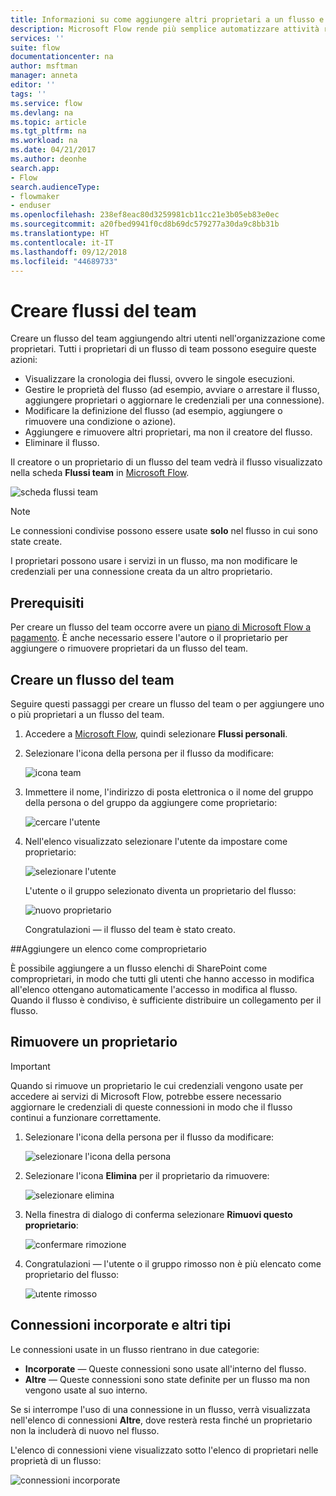```yaml
---
title: Informazioni su come aggiungere altri proprietari a un flusso e creare flussi del team | Microsoft Docs
description: Microsoft Flow rende più semplice automatizzare attività ripetitive. È possibile aggiungere utenti o gruppi come proprietari e collaborare con loro per progettare e gestire i flussi.
services: ''
suite: flow
documentationcenter: na
author: msftman
manager: anneta
editor: ''
tags: ''
ms.service: flow
ms.devlang: na
ms.topic: article
ms.tgt_pltfrm: na
ms.workload: na
ms.date: 04/21/2017
ms.author: deonhe
search.app:
- Flow
search.audienceType:
- flowmaker
- enduser
ms.openlocfilehash: 238ef8eac80d3259981cb11cc21e3b05eb83e0ec
ms.sourcegitcommit: a20fbed9941f0cd8b69dc579277a30da9c8bb31b
ms.translationtype: HT
ms.contentlocale: it-IT
ms.lasthandoff: 09/12/2018
ms.locfileid: "44689733"
---
```

# <a name="create-team-flows"></a>Creare flussi del team
Creare un flusso del team aggiungendo altri utenti nell'organizzazione come proprietari. Tutti i proprietari di un flusso di team possono eseguire queste azioni:

* Visualizzare la cronologia dei flussi, ovvero le singole esecuzioni.
* Gestire le proprietà del flusso (ad esempio, avviare o arrestare il flusso, aggiungere proprietari o aggiornare le credenziali per una connessione).
* Modificare la definizione del flusso (ad esempio, aggiungere o rimuovere una condizione o azione).
* Aggiungere e rimuovere altri proprietari, ma non il creatore del flusso.
* Eliminare il flusso.

Il creatore o un proprietario di un flusso del team vedrà il flusso visualizzato nella scheda **Flussi team** in [Microsoft Flow](https://flow.microsoft.com).

![scheda flussi team](./media/create-team-flows/addowner5.png)

> [!NOTE]
> Le connessioni condivise possono essere usate **solo** nel flusso in cui sono state create.
> 
> 

I proprietari possono usare i servizi in un flusso, ma non modificare le credenziali per una connessione creata da un altro proprietario.

## <a name="prerequisites"></a>Prerequisiti
Per creare un flusso del team occorre avere un [piano di Microsoft Flow a pagamento](https://flow.microsoft.com/pricing/). È anche necessario essere l'autore o il proprietario per aggiungere o rimuovere proprietari da un flusso del team.

## <a name="create-a-team-flow"></a>Creare un flusso del team
Seguire questi passaggi per creare un flusso del team o per aggiungere uno o più proprietari a un flusso del team.

1. Accedere a [Microsoft Flow](https://flow.microsoft.com), quindi selezionare **Flussi personali**.
2. Selezionare l'icona della persona per il flusso da modificare:
   
    ![icona team](./media/create-team-flows/addowner1.png)
3. Immettere il nome, l'indirizzo di posta elettronica o il nome del gruppo della persona o del gruppo da aggiungere come proprietario:
   
    ![cercare l'utente](./media/create-team-flows/addowner2.png)
4. Nell'elenco visualizzato selezionare l'utente da impostare come proprietario:
   
    ![selezionare l'utente](./media/create-team-flows/addowner3.png)
   
     L'utente o il gruppo selezionato diventa un proprietario del flusso:
   
    ![nuovo proprietario](./media/create-team-flows/addowner4.png)
   
     Congratulazioni &mdash; il flusso del team è stato creato.

##<a name="add-a-list-as-a-co-owner"></a>Aggiungere un elenco come comproprietario

È possibile aggiungere a un flusso elenchi di SharePoint come comproprietari, in modo che tutti gli utenti che hanno accesso in modifica all'elenco ottengano automaticamente l'accesso in modifica al flusso. Quando il flusso è condiviso, è sufficiente distribuire un collegamento per il flusso.

## <a name="remove-an-owner"></a>Rimuovere un proprietario
> [!IMPORTANT]
> Quando si rimuove un proprietario le cui credenziali vengono usate per accedere ai servizi di Microsoft Flow, potrebbe essere necessario aggiornare le credenziali di queste connessioni in modo che il flusso continui a funzionare correttamente.
> 
> 

1. Selezionare l'icona della persona per il flusso da modificare:
   
    ![selezionare l'icona della persona](./media/create-team-flows/removeowner1.png)
2. Selezionare l'icona **Elimina** per il proprietario da rimuovere:
   
    ![selezionare elimina](./media/create-team-flows/removeowner2.png)
3. Nella finestra di dialogo di conferma selezionare **Rimuovi questo proprietario**:
   
    ![confermare rimozione](./media/create-team-flows/removeowner3.png)
4. Congratulazioni &mdash; l'utente o il gruppo rimosso non è più elencato come proprietario del flusso:
   
    ![utente rimosso](./media/create-team-flows/removeowner4.png)

## <a name="embedded-and-other-connections"></a>Connessioni incorporate e altri tipi
Le connessioni usate in un flusso rientrano in due categorie:

* **Incorporate** &mdash; Queste connessioni sono usate all'interno del flusso.
* **Altre** &mdash; Queste connessioni sono state definite per un flusso ma non vengono usate al suo interno.

Se si interrompe l'uso di una connessione in un flusso, verrà visualizzata nell'elenco di connessioni **Altre**, dove resterà resta finché un proprietario non la includerà di nuovo nel flusso.

L'elenco di connessioni viene visualizzato sotto l'elenco di proprietari nelle proprietà di un flusso:

![connessioni incorporate](./media/create-team-flows/embeddedconnections.png)

